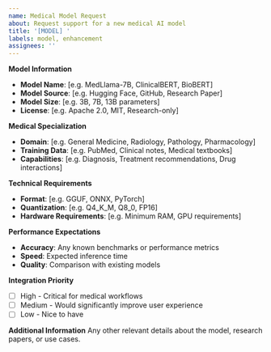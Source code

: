 ```yaml
---
name: Medical Model Request
about: Request support for a new medical AI model
title: '[MODEL] '
labels: model, enhancement
assignees: ''
---
```


**Model Information**
- **Model Name**: [e.g. MedLlama-7B, ClinicalBERT, BioBERT]
- **Model Source**: [e.g. Hugging Face, GitHub, Research Paper]
- **Model Size**: [e.g. 3B, 7B, 13B parameters]
- **License**: [e.g. Apache 2.0, MIT, Research-only]

**Medical Specialization**
- **Domain**: [e.g. General Medicine, Radiology, Pathology, Pharmacology]
- **Training Data**: [e.g. PubMed, Clinical notes, Medical textbooks]
- **Capabilities**: [e.g. Diagnosis, Treatment recommendations, Drug interactions]

**Technical Requirements**
- **Format**: [e.g. GGUF, ONNX, PyTorch]
- **Quantization**: [e.g. Q4_K_M, Q8_0, FP16]
- **Hardware Requirements**: [e.g. Minimum RAM, GPU requirements]

**Performance Expectations**
- **Accuracy**: Any known benchmarks or performance metrics
- **Speed**: Expected inference time
- **Quality**: Comparison with existing models

**Integration Priority**
- [ ] High - Critical for medical workflows
- [ ] Medium - Would significantly improve user experience  
- [ ] Low - Nice to have

**Additional Information**
Any other relevant details about the model, research papers, or use cases.
